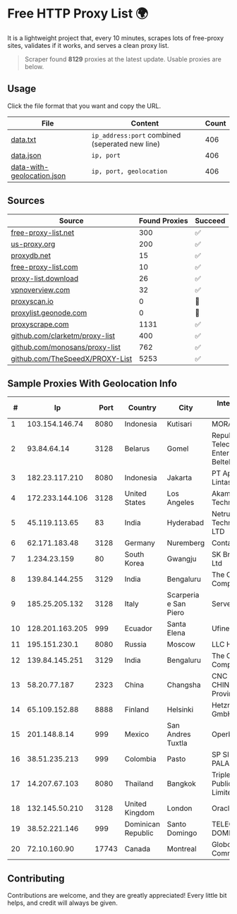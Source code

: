 
# Free HTTP Proxy List 🌍

It is a lightweight project that, every 10 minutes, scrapes lots of free-proxy sites, validates if it works, and serves a clean proxy list.


> Scraper found **8129** proxies at the latest update. Usable proxies are below.

## Usage

Click the file format that you want and copy the URL.


|File|Content|Count|
|----|-------|-----|
|[data.txt](https://raw.githubusercontent.com/themiralay/Proxy-List-World/master/data.txt)|`ip_address:port` combined (seperated new line)|406|
|[data.json](https://raw.githubusercontent.com/themiralay/Proxy-List-World/master/data.json)|`ip, port`|406|
|[data-with-geolocation.json](https://raw.githubusercontent.com/themiralay/Proxy-List-World/master/data-with-geolocation.json)|`ip, port, geolocation`|406|

## Sources

|Source|Found Proxies|Succeed|
|------|-------------|-------|
|[free-proxy-list.net](https://free-proxy-list.net)|300|✅|
|[us-proxy.org](https://www.us-proxy.org)|200|✅|
|[proxydb.net](http://proxydb.net)|15|✅|
|[free-proxy-list.com](https://free-proxy-list.com/?page=&port=&type%5B%5D=http&type%5B%5D=https&up_time=0&search=Search)|10|✅|
|[proxy-list.download](https://www.proxy-list.download/HTTP)|26|✅|
|[vpnoverview.com](https://vpnoverview.com/privacy/anonymous-browsing/free-proxy-servers)|32|✅|
|[proxyscan.io](https://www.proxyscan.io)|0|🚫|
|[proxylist.geonode.com](https://proxylist.geonode.com/api/proxy-list?limit=300&page=1&sort_by=lastChecked&sort_type=desc&protocols=http,https)|0|🚫|
|[proxyscrape.com](https://api.proxyscrape.com/v2/?request=displayproxies&protocol=http&timeout=10000&country=all&ssl=all&anonymity=all)|1131|✅|
|[github.com/clarketm/proxy-list](https://raw.githubusercontent.com/clarketm/proxy-list/master/proxy-list-raw.txt)|400|✅|
|[github.com/monosans/proxy-list](https://raw.githubusercontent.com/monosans/proxy-list/main/proxies/http.txt)|762|✅|
|[github.com/TheSpeedX/PROXY-List](https://raw.githubusercontent.com/TheSpeedX/PROXY-List/master/http.txt)|5253|✅|


## Sample Proxies With Geolocation Info

|#|Ip|Port|Country|City|Internet Service Provider|
|-|--|----|-------|----|-------------------------|
|1|103.154.146.74|8080|Indonesia|Kutisari|MORATELINDONAP|
|2|93.84.64.14|3128|Belarus|Gomel|Republican Unitary Telecommunication Enterprise Beltelecom|
|3|182.23.117.210|8080|Indonesia|Jakarta|PT Aplikanusa Lintasarta|
|4|172.233.144.106|3128|United States|Los Angeles|Akamai Technologies, Inc.|
|5|45.119.113.65|83|India|Hyderabad|Netrun Technologies PVT LTD|
|6|62.171.183.48|3128|Germany|Nuremberg|Contabo GmbH|
|7|1.234.23.159|80|South Korea|Gwangju|SK Broadband Co Ltd|
|8|139.84.144.255|3129|India|Bengaluru|The Constant Company, LLC|
|9|185.25.205.132|3128|Italy|Scarperia e San Piero|Servereasy Italy|
|10|128.201.163.205|999|Ecuador|Santa Elena|Ufinet Panama S.A.|
|11|195.151.230.1|8080|Russia|Moscow|LLC Home Me MC|
|12|139.84.145.251|3129|India|Bengaluru|The Constant Company, LLC|
|13|58.20.77.187|2323|China|Changsha|CNC Group CHINA169 Hunan Province Network|
|14|65.109.152.88|8888|Finland|Helsinki|Hetzner Online GmbH|
|15|201.148.8.14|999|Mexico|San Andres Tuxtla|Operbes|
|16|38.51.235.213|999|Colombia|Pasto|SP SISTEMAS PALACIOS LTDA|
|17|14.207.67.103|8080|Thailand|Bangkok|Triple T Broadband Public Company Limited|
|18|132.145.50.210|3128|United Kingdom|London|Oracle Corporation|
|19|38.52.221.146|999|Dominican Republic|Santo Domingo|TELECABLE DOMINICANO, S.A.|
|20|72.10.160.90|17743|Canada|Montreal|GloboTech Communications|



## Contributing

Contributions are welcome, and they are greatly appreciated! Every
little bit helps, and credit will always be given.

